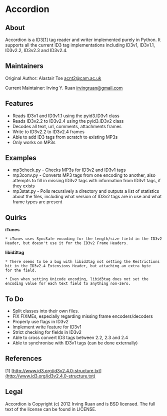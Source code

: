 Accordion
==========================


About
-----
Accordion is a ID3[1] tag reader and writer implemented purely in
Python. It supports all the current ID3 tag implementations including
ID3v1, ID3v1.1, ID3v2.2, ID3v2.3 and ID3v2.4.

Maintainers
-----
Original Author: Alastair Tse <acnt2@cam.ac.uk>

Current Maintainer: Irving Y. Ruan <irvingruan@gmail.com>

Features
-----

* Reads ID3v1 and ID3v1.1 using the pyid3.ID3v1 class
* Reads ID3v2.2 to ID3v2.4 using the pyid3.ID3v2 class
* Decodes all text, url, comments, attachments frames
* Write to ID3v2.2 to ID3v2.4 frames
* Able to add ID3 tags from scratch to existing MP3s
* Only works on MP3s

Examples
-----

* mp3check.py - Checks MP3s for ID3v2 and ID3v1 tags
* mp3conv.py  - Converts MP3 tags from one encoding to another,
			  also attempts to fill in missing ID3v2 tags with
			  information from ID3v1 tags, if they exists
* mp3stat.py  - Polls recursively a directory and outputs a list of
			  statistics about the files, including what version of
			  ID3v2 tags are in use and what frame types are present

Quirks
-----

**iTunes**

	* iTunes uses SyncSafe encoding for the length/size field in the ID3v2
    Header, but doesn't use it for the ID3v2 Frame Headers.

**libid3tag**
  
	* There seems to be a bug with libid3tag not setting the Restrictions
    bit in the ID3v2.4 Extensions Header, but attaching an extra byte
	for the field.

	* Even when setting Unicode encoding, libid3tag does not set the
    encoding value for each text field to anything non-zero.


To Do
-----

 * Split classes into their own files.
 * FIX FIXMEs, especially regarding missing frame encoders/decoders
 * Properly use flags in ID3v2
 * Implement write feature for ID3v1
 * Strict checking for fields in ID3v2
 * Able to cross convert ID3 tags between 2.2, 2.3 and 2.4
 * Able to synchronise with ID3v1 tags (can be done externally)

References
-----
[1] [http://www.id3.org/id3v2.4.0-structure.txt](http://www.id3.org/id3v2.4.0-structure.txt)


Legal
-----
Accordion is Copyright (c) 2012 Irving Ruan and is BSD licensed. The full text of 
the license can be found in LICENSE.
